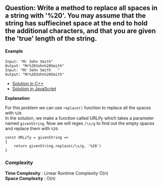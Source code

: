 ## Question: Write a method to replace all spaces in a string with '%20'. You may assume that the string has suffiecinet space at the end to hold the additional characters, and that you are given the 'true' length of the string.

#### Example
```
Input: "Mr 3ohn Smith"
Output: "Mr%203ohn%20Smith"
Input: "Mr 3ohn Smith   "
Output: "Mr%203ohn%20Smith"
```

- [Solution in C++](/Array%20and%20Strings/Array/URLify/URLify01.cpp)
- [Solution in JavaScript](/Array%20and%20Strings/Array/URLify/URLify.js)

**Explanation**

For this problem we can use `replace()` function to replace all the spaces with `%20`. <br>
In the solution, we make a function called URLify which takes a parameter named `givenString`. Now we will regex `/\s/g` to find out the empty spaces and replace them with `%20`. 

```
const URLify = givenString => 
{
    return givenString.replace(/\s/g, '%20')
}
```

### Complexity

**Time Complexity** : Linear Runtime Complexity O(n) <br>
**Space Complexity** : O(n)
